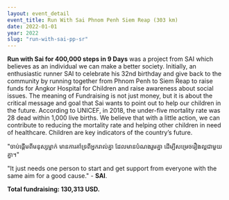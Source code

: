 ```yaml
---
layout: event_detail 
event_title: Run With Sai Phnom Penh Siem Reap (303 km)
date: 2022-01-01
year: 2022
slug: "run-with-sai-pp-sr"
---
```


**Run with Sai for 400,000 steps in 9 Days** was a project from SAI which believes as an individual we can make a better society. Initially, an enthusiastic runner SAI to celebrate his 32nd birthday and give back to the community by running together from Phnom Penh to Siem Reap to raise funds for Angkor Hospital for Children and raise awareness about social issues. The meaning of Fundraising is not just money, but it is about the critical message and goal that Sai wants to point out to help our children in the future. According to UNICEF, in 2018, the under-five mortality rate was 28 dead within 1,000 live births. We believe that with a little action, we can contribute to reducing the mortality rate and helping other children in need of healthcare. Children are key indicators of the country’s future.

"ចាប់ផ្ដើមពីមនុស្សម្នាក់ មានការគាំទ្រពីអ្នករាល់គ្នា ដែលមានបំណងរួមគ្នា ដើម្បីសម្រេចរឿងល្អជាមួយគ្នា។"

"It just needs one person to start and get support from everyone with the same aim for a good cause." - **SAI**.

**Total fundraising: 130,313 USD.**
